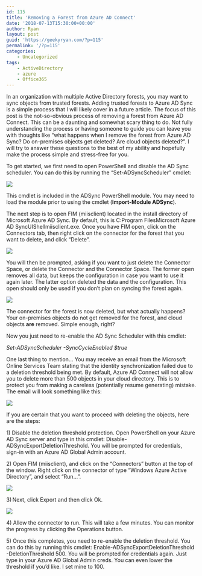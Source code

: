 ```yaml
---
id: 115
title: 'Removing a Forest from Azure AD Connect'
date: '2018-07-13T15:30:00+00:00'
author: Ryan
layout: post
guid: 'https://geekyryan.com/?p=115'
permalink: '/?p=115'
categories:
    - Uncategorized
tags:
    - ActiveDirectory
    - azure
    - Office365
---
```


In an organization with multiple Active Directory forests, you may want to sync objects from trusted forests. Adding trusted forests to Azure AD Sync is a simple process that I will likely cover in a future article. The focus of this post is the not-so-obvious process of removing a forest from Azure AD Connect. This can be a daunting and somewhat scary thing to do. Not fully understanding the process or having someone to guide you can leave you with thoughts like “what happens when I remove the forest from Azure AD Sync? Do on-premises objects get deleted? Are cloud objects deleted?”. I will try to answer these questions to the best of my ability and hopefully make the process simple and stress-free for you.

To get started, we first need to open PowerShell and disable the AD Sync scheduler. You can do this by running the “Set-ADSyncScheduler” cmdlet:

[![](https://geekyryan.com/wp-content/uploads/2018/07/2018-07-13_10h47_05.png)](https://geekyryan.com/wp-content/uploads/2018/07/2018-07-13_10h47_05.png)

This cmdlet is included in the ADSync PowerShell module. You may need to load the module prior to using the cmdlet (**Import-Module ADSync**).

The next step is to open FIM (miisclient) located in the install directory of Microsoft Azure AD Sync. By default, this is C:Program FilesMicrosoft Azure AD SyncUIShellmiisclient.exe. Once you have FIM open, click on the Connectors tab, then right click on the connector for the forest that you want to delete, and click “Delete”.

[![](https://geekyryan.com/wp-content/uploads/2018/07/2018-07-13_10h50_26.png)](https://geekyryan.com/wp-content/uploads/2018/07/2018-07-13_10h50_26.png)

You will then be prompted, asking if you want to just delete the Connector Space, or delete the Connector and the Connector Space. The former open removes all data, but keeps the configuration in case you want to use it again later. The latter option deleted the data and the configuration. This open should only be used if you don’t plan on syncing the forest again.

[![](https://geekyryan.com/wp-content/uploads/2018/07/2018-07-13_10h50_09.png)](https://geekyryan.com/wp-content/uploads/2018/07/2018-07-13_10h50_09.png)

The connector for the forest is now deleted, but what actually happens? Your on-premises objects do not get removed for the forest, and cloud objects **are** removed. Simple enough, right?

Now you just need to re-enable the AD Sync Scheduler with this cmdlet:

*Set-ADSyncScheduler -SyncCycleEnabled $true*

One last thing to mention… You may receive an email from the Microsoft Online Services Team stating that the identity synchronization failed due to a deletion threshold being met. By default, Azure AD Connect will not allow you to delete more than 500 objects in your cloud directory. This is to protect you from making a careless (potentially resume generating) mistake. The email will look something like this:

[![](https://geekyryan.com/wp-content/uploads/2018/07/2018-07-13_10h56_04.png)](https://geekyryan.com/wp-content/uploads/2018/07/2018-07-13_10h56_04.png)

If you are certain that you want to proceed with deleting the objects, here are the steps:

<span style="mso-bidi-font-family: Calibri; mso-bidi-theme-font: minor-latin;"><span style="mso-list: Ignore;">1) </span></span>Disable the deletion threshold protection. Open PowerShell on your Azure AD Sync server and type in this cmdlet: Disable-ADSyncExportDeletionThreshold. You will be prompted for credentials, sign-in with an Azure AD Global Admin account.

<span style="mso-bidi-font-family: Calibri; mso-bidi-theme-font: minor-latin;"><span style="mso-list: Ignore;">2) </span></span>Open FIM (miisclient), and click on the “Connectors” button at the top of the window. Right click on the connector of type “Windows Azure Active Directory”, and select “Run…”.

[![](https://geekyryan.com/wp-content/uploads/2018/07/2018-07-13_11h07_39.png)](https://geekyryan.com/wp-content/uploads/2018/07/2018-07-13_11h07_39.png)

3)<span style="font-size: xx-small;"> </span><span style="text-indent: -0.25in;">Next, click Export and then click Ok. </span>

[![](https://geekyryan.com/wp-content/uploads/2018/07/2018-07-13_11h07_58.png)](https://geekyryan.com/wp-content/uploads/2018/07/2018-07-13_11h07_58.png)

<span style="mso-bidi-font-family: Calibri; mso-bidi-theme-font: minor-latin;"><span style="mso-list: Ignore;"><span style="font: 7.0pt 'Times New Roman';"> </span></span></span>4) Allow the connector to run. This will take a few minutes. You can monitor the progress by clicking the Operations button.

<span style="mso-bidi-font-family: Calibri; mso-bidi-theme-font: minor-latin;">5) Once this completes, you need to re-enable the deletion threshold. You can do this by running this cmdlet: <span style="background: #F9F9F9;">Enable-ADSyncExportDeletionThreshold -DeletionThreshold 500. You will be prompted for credentials again. Just type in your Azure AD Global Admin creds. You can even lower the threshold if you’d like. I set mine to 100. </span></span>